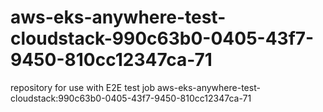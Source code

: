 # aws-eks-anywhere-test-cloudstack-990c63b0-0405-43f7-9450-810cc12347ca-71
repository for use with E2E test job aws-eks-anywhere-test-cloudstack:990c63b0-0405-43f7-9450-810cc12347ca-71
